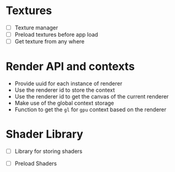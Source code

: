 # Textures
- [ ] Texture manager 
- [ ] Preload textures before app load
- [ ] Get texture from any where

# Render API and contexts
- Provide uuid for each instance of renderer
- Use the renderer id to store the context
- Use the renderer id to get the canvas of the current renderer
- Make use of the global context storage
- Function to get the `gl` for `gpu` context based on the renderer
 
# Shader Library
- [ ] Library for storing shaders
- [ ] Preload Shaders



